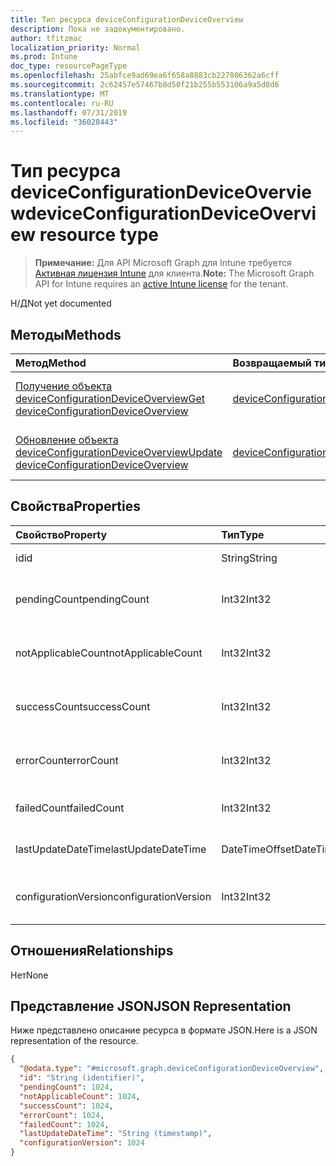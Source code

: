 ```yaml
---
title: Тип ресурса deviceConfigurationDeviceOverview
description: Пока не задокументировано.
author: tfitzmac
localization_priority: Normal
ms.prod: Intune
doc_type: resourcePageType
ms.openlocfilehash: 25abfce9ad69ea6f658a8883cb227806362a6cff
ms.sourcegitcommit: 2c62457e57467b8d50f21b255b553106a9a5d8d6
ms.translationtype: MT
ms.contentlocale: ru-RU
ms.lasthandoff: 07/31/2019
ms.locfileid: "36028443"
---
```

# <a name="deviceconfigurationdeviceoverview-resource-type"></a><span data-ttu-id="e5440-103">Тип ресурса deviceConfigurationDeviceOverview</span><span class="sxs-lookup"><span data-stu-id="e5440-103">deviceConfigurationDeviceOverview resource type</span></span>

> <span data-ttu-id="e5440-104">**Примечание:** Для API Microsoft Graph для Intune требуется [Активная лицензия Intune](https://go.microsoft.com/fwlink/?linkid=839381) для клиента.</span><span class="sxs-lookup"><span data-stu-id="e5440-104">**Note:** The Microsoft Graph API for Intune requires an [active Intune license](https://go.microsoft.com/fwlink/?linkid=839381) for the tenant.</span></span>

<span data-ttu-id="e5440-105">Н/Д</span><span class="sxs-lookup"><span data-stu-id="e5440-105">Not yet documented</span></span>

## <a name="methods"></a><span data-ttu-id="e5440-106">Методы</span><span class="sxs-lookup"><span data-stu-id="e5440-106">Methods</span></span>
|<span data-ttu-id="e5440-107">Метод</span><span class="sxs-lookup"><span data-stu-id="e5440-107">Method</span></span>|<span data-ttu-id="e5440-108">Возвращаемый тип</span><span class="sxs-lookup"><span data-stu-id="e5440-108">Return Type</span></span>|<span data-ttu-id="e5440-109">Описание</span><span class="sxs-lookup"><span data-stu-id="e5440-109">Description</span></span>|
|:---|:---|:---|
|[<span data-ttu-id="e5440-110">Получение объекта deviceConfigurationDeviceOverview</span><span class="sxs-lookup"><span data-stu-id="e5440-110">Get deviceConfigurationDeviceOverview</span></span>](../api/intune-deviceconfig-deviceconfigurationdeviceoverview-get.md)|[<span data-ttu-id="e5440-111">deviceConfigurationDeviceOverview</span><span class="sxs-lookup"><span data-stu-id="e5440-111">deviceConfigurationDeviceOverview</span></span>](../resources/intune-deviceconfig-deviceconfigurationdeviceoverview.md)|<span data-ttu-id="e5440-112">Чтение свойств и связей объекта [deviceConfigurationDeviceOverview](../resources/intune-deviceconfig-deviceconfigurationdeviceoverview.md).</span><span class="sxs-lookup"><span data-stu-id="e5440-112">Read properties and relationships of the [deviceConfigurationDeviceOverview](../resources/intune-deviceconfig-deviceconfigurationdeviceoverview.md) object.</span></span>|
|[<span data-ttu-id="e5440-113">Обновление объекта deviceConfigurationDeviceOverview</span><span class="sxs-lookup"><span data-stu-id="e5440-113">Update deviceConfigurationDeviceOverview</span></span>](../api/intune-deviceconfig-deviceconfigurationdeviceoverview-update.md)|[<span data-ttu-id="e5440-114">deviceConfigurationDeviceOverview</span><span class="sxs-lookup"><span data-stu-id="e5440-114">deviceConfigurationDeviceOverview</span></span>](../resources/intune-deviceconfig-deviceconfigurationdeviceoverview.md)|<span data-ttu-id="e5440-115">Обновление свойств объекта [deviceConfigurationDeviceOverview](../resources/intune-deviceconfig-deviceconfigurationdeviceoverview.md).</span><span class="sxs-lookup"><span data-stu-id="e5440-115">Update the properties of a [deviceConfigurationDeviceOverview](../resources/intune-deviceconfig-deviceconfigurationdeviceoverview.md) object.</span></span>|

## <a name="properties"></a><span data-ttu-id="e5440-116">Свойства</span><span class="sxs-lookup"><span data-stu-id="e5440-116">Properties</span></span>
|<span data-ttu-id="e5440-117">Свойство</span><span class="sxs-lookup"><span data-stu-id="e5440-117">Property</span></span>|<span data-ttu-id="e5440-118">Тип</span><span class="sxs-lookup"><span data-stu-id="e5440-118">Type</span></span>|<span data-ttu-id="e5440-119">Описание</span><span class="sxs-lookup"><span data-stu-id="e5440-119">Description</span></span>|
|:---|:---|:---|
|<span data-ttu-id="e5440-120">id</span><span class="sxs-lookup"><span data-stu-id="e5440-120">id</span></span>|<span data-ttu-id="e5440-121">String</span><span class="sxs-lookup"><span data-stu-id="e5440-121">String</span></span>|<span data-ttu-id="e5440-122">Ключ объекта.</span><span class="sxs-lookup"><span data-stu-id="e5440-122">Key of the entity.</span></span>|
|<span data-ttu-id="e5440-123">pendingCount</span><span class="sxs-lookup"><span data-stu-id="e5440-123">pendingCount</span></span>|<span data-ttu-id="e5440-124">Int32</span><span class="sxs-lookup"><span data-stu-id="e5440-124">Int32</span></span>|<span data-ttu-id="e5440-125">Количество ожидающих устройств.</span><span class="sxs-lookup"><span data-stu-id="e5440-125">Number of pending devices</span></span>|
|<span data-ttu-id="e5440-126">notApplicableCount</span><span class="sxs-lookup"><span data-stu-id="e5440-126">notApplicableCount</span></span>|<span data-ttu-id="e5440-127">Int32</span><span class="sxs-lookup"><span data-stu-id="e5440-127">Int32</span></span>|<span data-ttu-id="e5440-128">Количество неприменимых устройств.</span><span class="sxs-lookup"><span data-stu-id="e5440-128">Number of not applicable devices</span></span>|
|<span data-ttu-id="e5440-129">successCount</span><span class="sxs-lookup"><span data-stu-id="e5440-129">successCount</span></span>|<span data-ttu-id="e5440-130">Int32</span><span class="sxs-lookup"><span data-stu-id="e5440-130">Int32</span></span>|<span data-ttu-id="e5440-131">Количество успешных устройств.</span><span class="sxs-lookup"><span data-stu-id="e5440-131">Number of succeeded devices</span></span>|
|<span data-ttu-id="e5440-132">errorCount</span><span class="sxs-lookup"><span data-stu-id="e5440-132">errorCount</span></span>|<span data-ttu-id="e5440-133">Int32</span><span class="sxs-lookup"><span data-stu-id="e5440-133">Int32</span></span>|<span data-ttu-id="e5440-134">Количество устройств с ошибками.</span><span class="sxs-lookup"><span data-stu-id="e5440-134">Number of error devices</span></span>|
|<span data-ttu-id="e5440-135">failedCount</span><span class="sxs-lookup"><span data-stu-id="e5440-135">failedCount</span></span>|<span data-ttu-id="e5440-136">Int32</span><span class="sxs-lookup"><span data-stu-id="e5440-136">Int32</span></span>|<span data-ttu-id="e5440-137">Число устройств со сбоями.</span><span class="sxs-lookup"><span data-stu-id="e5440-137">Number of failed devices</span></span>|
|<span data-ttu-id="e5440-138">lastUpdateDateTime</span><span class="sxs-lookup"><span data-stu-id="e5440-138">lastUpdateDateTime</span></span>|<span data-ttu-id="e5440-139">DateTimeOffset</span><span class="sxs-lookup"><span data-stu-id="e5440-139">DateTimeOffset</span></span>|<span data-ttu-id="e5440-140">Время последнего обновления.</span><span class="sxs-lookup"><span data-stu-id="e5440-140">Last update time</span></span>|
|<span data-ttu-id="e5440-141">configurationVersion</span><span class="sxs-lookup"><span data-stu-id="e5440-141">configurationVersion</span></span>|<span data-ttu-id="e5440-142">Int32</span><span class="sxs-lookup"><span data-stu-id="e5440-142">Int32</span></span>|<span data-ttu-id="e5440-143">Версия политики для этого обзора</span><span class="sxs-lookup"><span data-stu-id="e5440-143">Version of the policy for that overview</span></span>|

## <a name="relationships"></a><span data-ttu-id="e5440-144">Отношения</span><span class="sxs-lookup"><span data-stu-id="e5440-144">Relationships</span></span>
<span data-ttu-id="e5440-145">Нет</span><span class="sxs-lookup"><span data-stu-id="e5440-145">None</span></span>

## <a name="json-representation"></a><span data-ttu-id="e5440-146">Представление JSON</span><span class="sxs-lookup"><span data-stu-id="e5440-146">JSON Representation</span></span>
<span data-ttu-id="e5440-147">Ниже представлено описание ресурса в формате JSON.</span><span class="sxs-lookup"><span data-stu-id="e5440-147">Here is a JSON representation of the resource.</span></span>
<!-- {
  "blockType": "resource",
  "keyProperty": "id",
  "@odata.type": "microsoft.graph.deviceConfigurationDeviceOverview"
}
-->
``` json
{
  "@odata.type": "#microsoft.graph.deviceConfigurationDeviceOverview",
  "id": "String (identifier)",
  "pendingCount": 1024,
  "notApplicableCount": 1024,
  "successCount": 1024,
  "errorCount": 1024,
  "failedCount": 1024,
  "lastUpdateDateTime": "String (timestamp)",
  "configurationVersion": 1024
}
```



